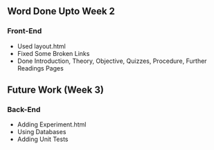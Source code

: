 
## Word Done Upto Week 2

### Front-End 
<ul>
    <li>Used layout.html</li>
    <li>Fixed Some Broken Links</li>
    <li>Done Introduction, Theory, Objective, Quizzes, Procedure, Further Readings Pages</li>
</ul>

## Future Work (Week 3)

### Back-End
<ul>
    <li>Adding Experiment.html</li>
    <li>Using Databases</li>
    <li>Adding Unit Tests</li>
</ul>

